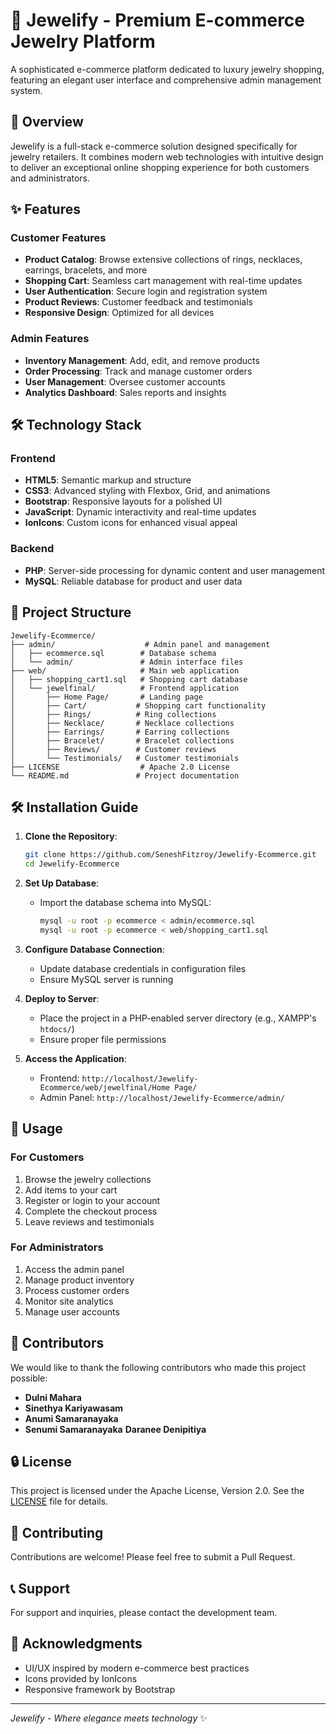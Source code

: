 # 💎 Jewelify - Premium E-commerce Jewelry Platform

A sophisticated e-commerce platform dedicated to luxury jewelry shopping, featuring an elegant user interface and comprehensive admin management system.

## 🚀 Overview

Jewelify is a full-stack e-commerce solution designed specifically for jewelry retailers. It combines modern web technologies with intuitive design to deliver an exceptional online shopping experience for both customers and administrators.

## ✨ Features

### Customer Features
- **Product Catalog**: Browse extensive collections of rings, necklaces, earrings, bracelets, and more
- **Shopping Cart**: Seamless cart management with real-time updates
- **User Authentication**: Secure login and registration system
- **Product Reviews**: Customer feedback and testimonials
- **Responsive Design**: Optimized for all devices

### Admin Features
- **Inventory Management**: Add, edit, and remove products
- **Order Processing**: Track and manage customer orders
- **User Management**: Oversee customer accounts
- **Analytics Dashboard**: Sales reports and insights

## 🛠️ Technology Stack

### Frontend
- **HTML5**: Semantic markup and structure
- **CSS3**: Advanced styling with Flexbox, Grid, and animations
- **Bootstrap**: Responsive layouts for a polished UI
- **JavaScript**: Dynamic interactivity and real-time updates
- **IonIcons**: Custom icons for enhanced visual appeal

### Backend
- **PHP**: Server-side processing for dynamic content and user management
- **MySQL**: Reliable database for product and user data

## 📁 Project Structure

```
Jewelify-Ecommerce/
├── admin/                    # Admin panel and management
│   ├── ecommerce.sql        # Database schema
│   └── admin/               # Admin interface files
├── web/                     # Main web application
│   ├── shopping_cart1.sql   # Shopping cart database
│   └── jewelfinal/          # Frontend application
│       ├── Home Page/       # Landing page
│       ├── Cart/           # Shopping cart functionality
│       ├── Rings/          # Ring collections
│       ├── Necklace/       # Necklace collections
│       ├── Earrings/       # Earring collections
│       ├── Bracelet/       # Bracelet collections
│       ├── Reviews/        # Customer reviews
│       └── Testimonials/   # Customer testimonials
├── LICENSE                  # Apache 2.0 License
└── README.md               # Project documentation
```

## 🛠️ Installation Guide

1. **Clone the Repository**:
   ```bash
   git clone https://github.com/SeneshFitzroy/Jewelify-Ecommerce.git
   cd Jewelify-Ecommerce
   ```

2. **Set Up Database**:
   - Import the database schema into MySQL:
     ```bash
     mysql -u root -p ecommerce < admin/ecommerce.sql
     mysql -u root -p ecommerce < web/shopping_cart1.sql
     ```

3. **Configure Database Connection**:
   - Update database credentials in configuration files
   - Ensure MySQL server is running

4. **Deploy to Server**:
   - Place the project in a PHP-enabled server directory (e.g., XAMPP's `htdocs/`)
   - Ensure proper file permissions

5. **Access the Application**:
   - Frontend: `http://localhost/Jewelify-Ecommerce/web/jewelfinal/Home Page/`
   - Admin Panel: `http://localhost/Jewelify-Ecommerce/admin/`

## 🎯 Usage

### For Customers
1. Browse the jewelry collections
2. Add items to your cart
3. Register or login to your account
4. Complete the checkout process
5. Leave reviews and testimonials

### For Administrators
1. Access the admin panel
2. Manage product inventory
3. Process customer orders
4. Monitor site analytics
5. Manage user accounts

## 👥 Contributors

We would like to thank the following contributors who made this project possible:

- **Dulni Mahara** 
- **Sinethya Kariyawasam** 
- **Anumi Samaranayaka** 
- **Senumi Samaranayaka**
  **Daranee Denipitiya**
  

## 🔒 License

This project is licensed under the Apache License, Version 2.0. See the [LICENSE](LICENSE) file for details.

## 🤝 Contributing

Contributions are welcome! Please feel free to submit a Pull Request.

## 📞 Support

For support and inquiries, please contact the development team.

## 🌟 Acknowledgments

- UI/UX inspired by modern e-commerce best practices
- Icons provided by IonIcons
- Responsive framework by Bootstrap

---

*Jewelify - Where elegance meets technology* ✨